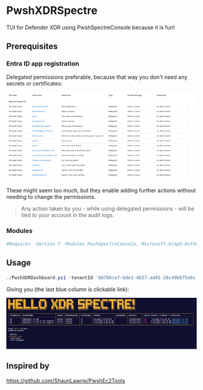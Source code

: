 # PwshXDRSpectre

TUI for Defender XDR using PwshSpectreConsole because it is fun!

## Prerequisites

### Entra ID app registration

Delegated permissions preferable, because that way you don't need any secrets or certificates:

![delegated MSGraph permissions](pwshxdr-delegated-api.png)

These might seem too much, but they enable adding further actions without needing to change the permissions.

> Any action taken by you - while using delegated permissions - will be tied to your account in the audit logs. 

### Modules

```PowerShell
#Requires -Version 7 -Modules PwshSpectreConsole, Microsoft.Graph.Authentication, Microsoft.Graph.Security
```

## Usage

```PowerShell
./PwshXDRDashboard.ps1 -tenantId '867b6ce7-bde1-4b57-ad45-26c49b675e6c' -clientID '7580ada2-de37-4ed3-8222-d4743cba052e'
```

Giving you (the last blue column is clickable link):

![PwshXDRSpectre in usage](PwshXDR-usage.png)

## Inspired by

https://github.com/ShaunLawrie/PwshEc2Tools

